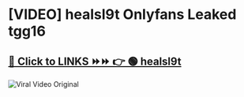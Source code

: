 
 # [VIDEO] healsl9t Onlyfans Leaked tgg16

## <h2><a href="https://clipsfans.com/healsl9t&ref=git">🔗 Click to LINKS ⏩⏩ 👉 🟢 healsl9t </a></h2>

<a href="https://clipsfans.com/healsl9t&ref=git" rel="nofollow" data-target="animated-image.originalLink"><img src="https://i.ibb.co.com/xMMVF88/686577567.gif" alt="Viral Video Original" style="max-width: 100%; display: inline-block;" data-target="animated-image.originalImage"></a>

